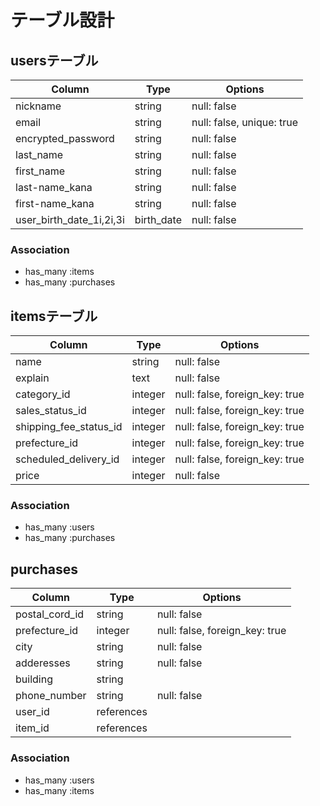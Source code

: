 # テーブル設計

## usersテーブル

| Column                   | Type       | Options                        |
| ------------------------ | ---------- | ------------------------------ |
| nickname                 | string     | null: false                    |
| email                    | string     | null: false, unique: true      |
| encrypted_password       | string     | null: false                    |
| last_name                | string     | null: false                    |
| first_name               | string     | null: false                    |
| last-name_kana           | string     | null: false                    |
| first-name_kana          | string     | null: false                    |
| user_birth_date_1i,2i,3i | birth_date | null: false                    |

### Association

- has_many :items
- has_many :purchases

## itemsテーブル

| Column                  | Type    | Options                        |
| ----------------------- | ------- | ------------------------------ |
| name                    | string  | null: false                    |
| explain                 | text    | null: false                    |
| category_id             | integer | null: false, foreign_key: true |
| sales_status_id         | integer | null: false, foreign_key: true |
| shipping_fee_status_id  | integer | null: false, foreign_key: true |
| prefecture_id           | integer | null: false, foreign_key: true |
| scheduled_delivery_id   | integer | null: false, foreign_key: true |
| price                   | integer | null: false                    |

### Association

- has_many :users
- has_many :purchases

## purchases

| Column                  | Type       | Options                        |
| ----------------------- | ---------- | ------------------------------ |
| postal_cord_id          | string     | null: false                    |
| prefecture_id           | integer    | null: false, foreign_key: true |
| city                    | string     | null: false                    |
| adderesses              | string     | null: false                    |
| building                | string     |                                |
| phone_number            | string     | null: false                    |
| user_id                 | references |                                |
| item_id                 | references |                                |

### Association

- has_many :users
- has_many :items